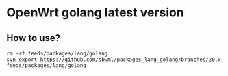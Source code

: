 # OpenWrt golang latest version

## How to use?

```shell
rm -rf feeds/packages/lang/golang
svn export https://github.com/sbwml/packages_lang_golang/branches/20.x feeds/packages/lang/golang
```
